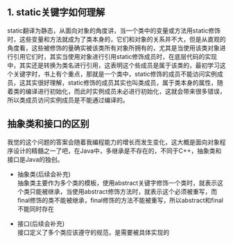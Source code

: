 ## 1. static关键字如何理解        
static翻译为静态，从面向对象的角度讲，当一个类中的变量或方法用static修饰时，这些变量和方法就成为了类本身的，它们和对象的关系并不大，但是从直观的角度看，这些被修饰的量确实被该类所有对象所拥有的，尤其是当使用该类对象进行引用它们时，其实当使用对象进行引用static修饰成员时，在底层代码的实现中，其实还是转换为类名进行引用，这表明这个些成员是属于该类的，最初学习这个关键字时，书上有个重点，那就是一个类中，static修饰的成员不能访问实例成员，这其实很好理解，static修饰的成员其实也叫类成员，属于类本身的属性，随着类的编译进行初始化，而此时实例成员未必进行初始化，这就会带来很多错误，所以类成员访问实例成员是不能通过编译的。       

## 抽象类和接口的区别     
我觉的这个问题的答案会随着我编程能力的增长而发生变化，这大概是面向对象程序设计的精髓之一了吧，在Java中，多继承是不存在的，不同于C++，抽象类和接口是Java的独创。    
* 抽象类(后续会补充)              
抽象类主要作为多个类的模板，使用abstract关键字修饰一个类时，就表示这个类只能被继承，当使用abstract修饰方法时，就表示这个必须被重写，而final修饰的类不能被继承，final修饰的方法不能被重写，所以abstract和final不能同时存在      

* 接口(后续会补充)         
接口定义了多个类应该遵守的规范，是需要被具体实现的         
